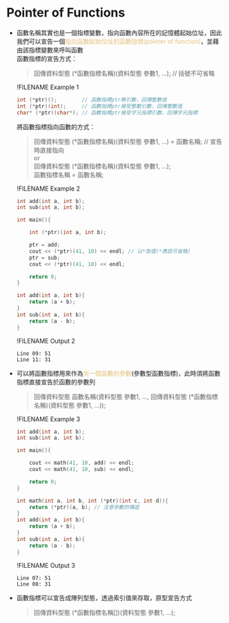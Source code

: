 # Pointer of Functions

- 函數名稱其實也是一個指標變數，指向函數內容所在的記憶體起始位址，因此我們可以宣告一個<span style="color:#e5c07b">指向函數起始位址的函數指標(pointer of function)</span>，並藉由該指標變數來呼叫函數  
  函數指標的宣告方式：
  >回傳資料型態 (*函數指標名稱)(資料型態 參數1, ...); // 括號不可省略

  !FILENAME Example 1
  ```cpp
  int (*ptr)();        // 函數指標ptr無引數，回傳整數值
  int (*ptr)(int);     // 函數指標ptr接受整數引數，回傳整數值
  char* (*ptr)(char*); // 函數指標ptr接受字元指標引數，回傳字元指標
  ```

  將函數指標指向函數的方式：
  >回傳資料型態 (*函數指標名稱)(資料型態 參數1, ...) = 函數名稱; // 宣告時直接指向  
  >or  
  >回傳資料型態 (*函數指標名稱)(資料型態 參數1, ...);  
  >函數指標名稱 = 函數名稱;

  !FILENAME Example 2
  ```cpp
  int add(int a, int b);
  int sub(int a, int b);

  int main(){

      int (*ptr)(int a, int b);

      ptr = add;
      cout << (*ptr)(41, 10) << endl; // 以*取值(*應該可省略)
      ptr = sub;
      cout << (*ptr)(41, 10) << endl;

      return 0;
  }

  int add(int a, int b){
      return (a + b);
  }
  int sub(int a, int b){
      return (a - b);
  }
  ```
  !FILENAME Output 2
  ```
  Line 09: 51
  Line 11: 31
  ``` 

- 可以將函數指標用來作為<span style="color:#e5c07b">另一個函數的參數</span>(參數型函數指標)，此時須將函數指標直接宣告於函數的參數列
  >回傳資料型態 函數名稱(資料型態 參數1, ..., 回傳資料型態 (*函數指標名稱)(資料型態 參數1, ...));

  !FILENAME Example 3
  ```cpp
  int add(int a, int b);
  int sub(int a, int b);

  int main(){

      cout << math(41, 10, add) << endl;
      cout << math(41, 10, sub) << endl;

      return 0;
  }

  int math(int a, int b, int (*ptr)(int c, int d)){
      return (*ptr)(a, b); // 注意參數的傳遞
  }
  int add(int a, int b){
      return (a + b);
  }
  int sub(int a, int b){
      return (a - b);
  }
  ```
  !FILENAME Output 3
  ```
  Line 07: 51
  Line 08: 31
  ``` 

- 函數指標可以宣告成陣列型態，透過索引值來存取，原型宣告方式
  >回傳資料型態 (*函數指標名稱[])(資料型態 參數1, ...);
